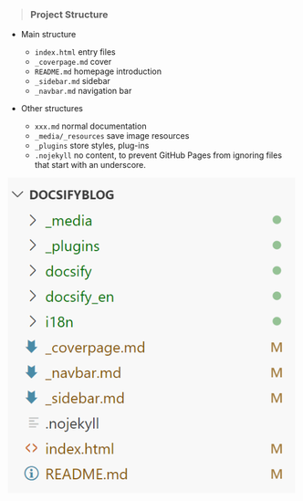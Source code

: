 <!-- 项目架构 -->

> ### Project Structure

- Main structure
    -  `index.html` entry files
    -  `_coverpage.md` cover
    -  `README.md` homepage introduction
    -  `_sidebar.md` sidebar
    -  `_navbar.md` navigation bar

- Other structures
    -  `xxx.md` normal documentation
    -  `_media/_resources` save image resources
    -  `_plugins` store styles, plug-ins
    -  `.nojekyll` no content, to prevent GitHub Pages from ignoring files that start with an underscore.

 ![项目结构](../_media/_resources/项目架构.png ':size=30%')